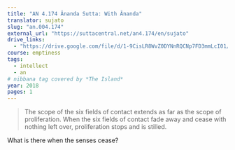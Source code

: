 ```yaml
---
title: "AN 4.174 Ānanda Sutta: With Ānanda"
translator: sujato
slug: "an.004.174"
external_url: "https://suttacentral.net/an4.174/en/sujato"
drive_links:
  - "https://drive.google.com/file/d/1-9CisLR8WvZ0DYNnRQCNp7FD3mmLcI01/view?usp=drivesdk"
course: emptiness
tags:
  - intellect
  - an
# nibbana tag covered by *The Island*
year: 2018
pages: 1
---
```


> The scope of the six fields of contact extends as far as the scope of proliferation. When the six fields of contact fade away and cease with nothing left over, proliferation stops and is stilled.

What is there when the senses cease?
